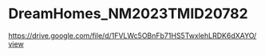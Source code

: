 # DreamHomes_NM2023TMID20782



https://drive.google.com/file/d/1FVLWc5OBnFb71HS5TwxlehLRDK6dXAYO/view
